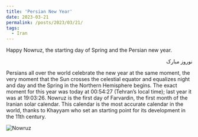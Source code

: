 ```yaml
---
title: 'Persian New Year'
date: 2023-03-21
permalink: /posts/2023/03/21/
tags:
  - Iran
---
```

Happy Nowruz, the starting day of Spring and the Persian new year.

<div dir="rtl">
نوروز مبارک
</div>

Persians all over the world celebrate the new year at the same moment, the very moment that the Sun crosses the celestial equator and equalizes night and day and the Spring in the Northern Hemisphere begins. The exact moment for this year was today at 00:54:27 (Tehran’s local time); last year it was at 19:03:26.
Nowruz is the first day of Farvardin, the first month of the Iranian solar calendar. This calendar is the most accurate calendar in the world, thanks to Khayyam who set an starting point for its development in the 11th century. 

![Nowruz](https://raw.githubusercontent.com/mnaderibeni/mnaderibeni.github.io/main/assets/img/Nowruz.jpg)

